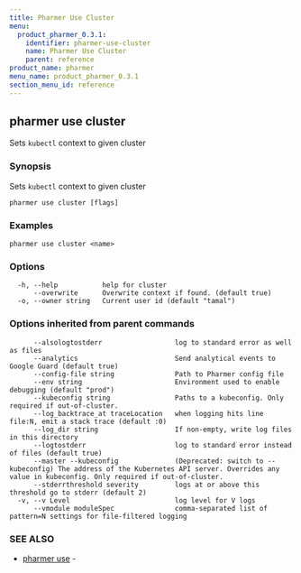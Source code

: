 ```yaml
---
title: Pharmer Use Cluster
menu:
  product_pharmer_0.3.1:
    identifier: pharmer-use-cluster
    name: Pharmer Use Cluster
    parent: reference
product_name: pharmer
menu_name: product_pharmer_0.3.1
section_menu_id: reference
---
```

## pharmer use cluster

Sets `kubectl` context to given cluster

### Synopsis

Sets `kubectl` context to given cluster

```
pharmer use cluster [flags]
```

### Examples

```
pharmer use cluster <name>
```

### Options

```
  -h, --help           help for cluster
      --overwrite      Overwrite context if found. (default true)
  -o, --owner string   Current user id (default "tamal")
```

### Options inherited from parent commands

```
      --alsologtostderr                  log to standard error as well as files
      --analytics                        Send analytical events to Google Guard (default true)
      --config-file string               Path to Pharmer config file
      --env string                       Environment used to enable debugging (default "prod")
      --kubeconfig string                Paths to a kubeconfig. Only required if out-of-cluster.
      --log_backtrace_at traceLocation   when logging hits line file:N, emit a stack trace (default :0)
      --log_dir string                   If non-empty, write log files in this directory
      --logtostderr                      log to standard error instead of files (default true)
      --master --kubeconfig              (Deprecated: switch to --kubeconfig) The address of the Kubernetes API server. Overrides any value in kubeconfig. Only required if out-of-cluster.
      --stderrthreshold severity         logs at or above this threshold go to stderr (default 2)
  -v, --v Level                          log level for V logs
      --vmodule moduleSpec               comma-separated list of pattern=N settings for file-filtered logging
```

### SEE ALSO

* [pharmer use](/docs/reference/pharmer_use.md)	 - 

